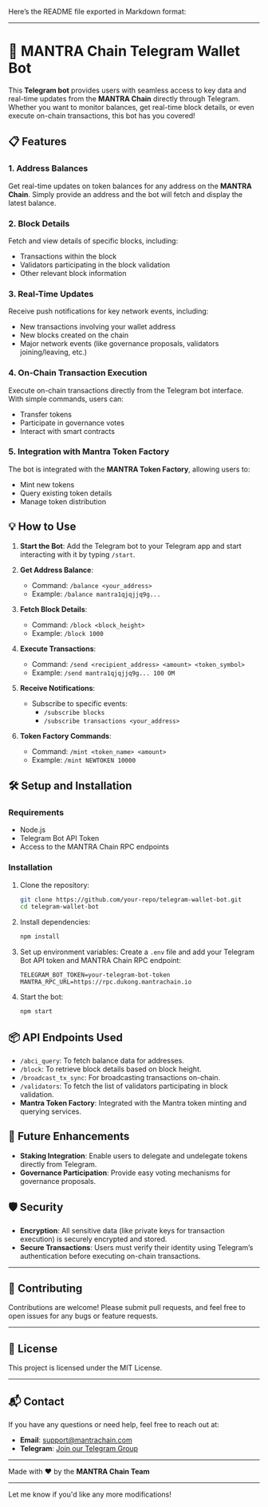 Here’s the README file exported in Markdown format:

---

# 🚀 MANTRA Chain Telegram Wallet Bot

This **Telegram bot** provides users with seamless access to key data and real-time updates from the **MANTRA Chain** directly through Telegram. Whether you want to monitor balances, get real-time block details, or even execute on-chain transactions, this bot has you covered!

## 📋 Features

### 1. **Address Balances**

Get real-time updates on token balances for any address on the **MANTRA Chain**. Simply provide an address and the bot will fetch and display the latest balance.

### 2. **Block Details**

Fetch and view details of specific blocks, including:

- Transactions within the block
- Validators participating in the block validation
- Other relevant block information

### 3. **Real-Time Updates**

Receive push notifications for key network events, including:

- New transactions involving your wallet address
- New blocks created on the chain
- Major network events (like governance proposals, validators joining/leaving, etc.)

### 4. **On-Chain Transaction Execution**

Execute on-chain transactions directly from the Telegram bot interface. With simple commands, users can:

- Transfer tokens
- Participate in governance votes
- Interact with smart contracts

### 5. **Integration with Mantra Token Factory**

The bot is integrated with the **MANTRA Token Factory**, allowing users to:

- Mint new tokens
- Query existing token details
- Manage token distribution

## 💡 How to Use

1. **Start the Bot**: Add the Telegram bot to your Telegram app and start interacting with it by typing `/start`.
2. **Get Address Balance**:
   - Command: `/balance <your_address>`
   - Example: `/balance mantra1qjqjjq9g...`
3. **Fetch Block Details**:
   - Command: `/block <block_height>`
   - Example: `/block 1000`
4. **Execute Transactions**:
   - Command: `/send <recipient_address> <amount> <token_symbol>`
   - Example: `/send mantra1qjqjjq9g... 100 OM`
5. **Receive Notifications**:

   - Subscribe to specific events:
     - `/subscribe blocks`
     - `/subscribe transactions <your_address>`

6. **Token Factory Commands**:
   - Command: `/mint <token_name> <amount>`
   - Example: `/mint NEWTOKEN 10000`

## 🛠️ Setup and Installation

### Requirements

- Node.js
- Telegram Bot API Token
- Access to the MANTRA Chain RPC endpoints

### Installation

1. Clone the repository:

   ```bash
   git clone https://github.com/your-repo/telegram-wallet-bot.git
   cd telegram-wallet-bot
   ```

2. Install dependencies:

   ```bash
   npm install
   ```

3. Set up environment variables:
   Create a `.env` file and add your Telegram Bot API token and MANTRA Chain RPC endpoint:

   ```env
   TELEGRAM_BOT_TOKEN=your-telegram-bot-token
   MANTRA_RPC_URL=https://rpc.dukong.mantrachain.io
   ```

4. Start the bot:
   ```bash
   npm start
   ```

## 📦 API Endpoints Used

- `/abci_query`: To fetch balance data for addresses.
- `/block`: To retrieve block details based on block height.
- `/broadcast_tx_sync`: For broadcasting transactions on-chain.
- `/validators`: To fetch the list of validators participating in block validation.
- **Mantra Token Factory**: Integrated with the Mantra token minting and querying services.

## 🎯 Future Enhancements

- **Staking Integration**: Enable users to delegate and undelegate tokens directly from Telegram.
- **Governance Participation**: Provide easy voting mechanisms for governance proposals.

## 🛡️ Security

- **Encryption**: All sensitive data (like private keys for transaction execution) is securely encrypted and stored.
- **Secure Transactions**: Users must verify their identity using Telegram’s authentication before executing on-chain transactions.

---

## 🤝 Contributing

Contributions are welcome! Please submit pull requests, and feel free to open issues for any bugs or feature requests.

---

## 📝 License

This project is licensed under the MIT License.

---

## 📬 Contact

If you have any questions or need help, feel free to reach out at:

- **Email**: support@mantrachain.com
- **Telegram**: [Join our Telegram Group](https://t.me/MantraChain)

---

Made with ❤️ by the **MANTRA Chain Team**

---

Let me know if you'd like any more modifications!
